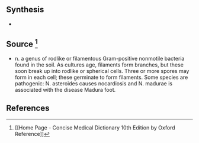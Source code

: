 ## Synthesis
- 
## Source [^1]
- n. a genus of rodlike or filamentous Gram-positive nonmotile bacteria found in the soil. As cultures age, filaments form branches, but these soon break up into rodlike or spherical cells. Three or more spores may form in each cell; these germinate to form filaments. Some species are pathogenic: N. asteroides causes nocardiosis and N. madurae is associated with the disease Madura foot.
## References

[^1]: [[Home Page - Concise Medical Dictionary 10th Edition by Oxford Reference]]